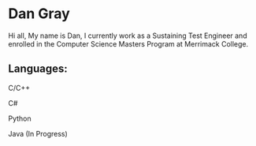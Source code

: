 # Dan Gray
Hi all,
My name is Dan, I currently work as a Sustaining Test Engineer and enrolled in the Computer Science Masters Program at Merrimack College.

## Languages:

  C/C++
  
  C#
  
  Python
  
  Java (In Progress)
